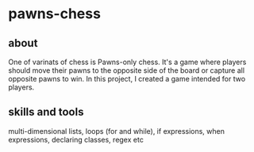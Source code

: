 # pawns-chess
## about
One of varinats of chess is Pawns-only chess. It's a game where players should move their pawns to the opposite side of the board or capture all opposite pawns to win. In this project, I created a game intended for two players.
## skills and tools
multi-dimensional lists, loops (for and while), if expressions, when expressions, declaring classes, regex etc
